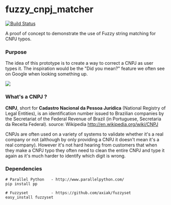 # fuzzy_cnpj_matcher
[![Build Status](https://travis-ci.org/nfscan/fuzzy_cnpj_matcher.svg)](https://travis-ci.org/nfscan/fuzzy_cnpj_matcher)

A proof of concept to demonstrate the use of Fuzzy string matching for CNPJ typos.

### Purpose
The idea of this prototype is to create a way to correct a CNPJ as user types it. The inspiration would be the "Did you mean?" feature we often see on Google when looking something up.

![](https://raw.githubusercontent.com/pauloubuntu/fuzzy_cnpj_matcher/master/github_image/example.png)

### What's a CNPJ ?
**CNPJ**, short for **Cadastro Nacional da Pessoa Jurídica** (National Registry of Legal Entities), is an identification number issued to Brazilian companies by the Secretariat of the Federal Revenue of Brazil (in Portuguese, Secretaria da Receita Federal). source: Wikipedia http://en.wikipedia.org/wiki/CNPJ

CNPJs are often used on a variety of systems to validate whether it's a real company or not (although by only providing a CNPJ it doesn't mean it's a real company). However it's not hard hearing from customers that when they make a CNPJ typo they often need to clean the entire CNPJ and type it again as it's much harder to identify which digit is wrong.

### Dependencies

```Shell
# Parallel Python   - http://www.parallelpython.com/
pip install pp

# Fuzzyset          - https://github.com/axiak/fuzzyset
easy_install fuzzyset
```



